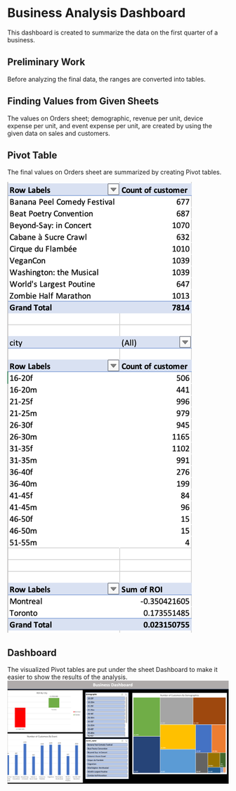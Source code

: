 # Business Analysis Dashboard
This dashboard is created to summarize the data on the first quarter of a business.

## Preliminary Work
Before analyzing the final data, the ranges are converted into tables.

## Finding Values from Given Sheets
The values on Orders sheet; demographic, revenue per unit, device expense per unit, and event expense per unit, are created by using the given data on sales and customers.

## Pivot Table
The final values on Orders sheet are summarized by creating Pivot tables.

![](Images/Pivot%20Tables.png)


## Dashboard
The visualized Pivot tables are put under the sheet Dashboard to make it easier to show the results of the analysis.
![](Images/Dashboard.png)
